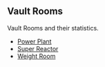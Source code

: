 ## Vault Rooms

Vault Rooms and their statistics.

* [Power Plant](Rooms/PowerPlant.md)
* [Super Reactor](Rooms/SuperReactor.md)
* [Weight Room](Rooms/WeightRoom.md)

